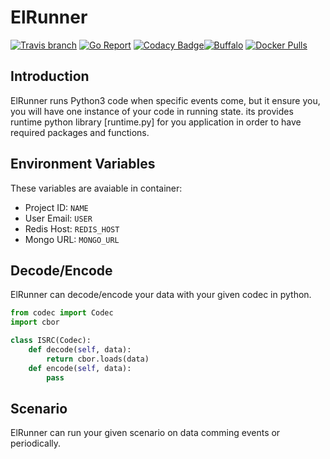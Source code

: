 # ElRunner
[![Travis branch](https://img.shields.io/travis/com/I1820/ElRunner/master.svg?style=flat-square)](https://travis-ci.com/I1820/ElRunner)
[![Go Report](https://goreportcard.com/badge/github.com/I1820/ElRunner?style=flat-square)](https://goreportcard.com/report/github.com/I1820/ElRunner)
[![Codacy Badge](https://api.codacy.com/project/badge/Grade/eada226f7b04403380cb7dc8dd517e5b)](https://www.codacy.com/app/i1820/ElRunner?utm_source=github.com&amp;utm_medium=referral&amp;utm_content=I1820/ElRunner&amp;utm_campaign=Badge_Grade)[![Buffalo](https://img.shields.io/badge/powered%20by-buffalo-blue.svg?style=flat-square)](http://gobuffalo.io)
[![Docker Pulls](https://img.shields.io/docker/pulls/i1820/elrunner.svg?style=flat-square)]()

## Introduction

ElRunner runs Python3 code when specific events come, but it ensure you, you will have one instance of your code in running state.
its provides runtime python library [runtime.py] for you application in order to have required packages and functions.

## Environment Variables

These variables are avaiable in container:

- Project ID: `NAME`
- User Email: `USER`
- Redis Host: `REDIS_HOST`
- Mongo URL: `MONGO_URL`

## Decode/Encode

ElRunner can decode/encode your data with your given codec in python.

```python
from codec import Codec
import cbor

class ISRC(Codec):
    def decode(self, data):
        return cbor.loads(data)
    def encode(self, data):
        pass
```

## Scenario

ElRunner can run your given scenario on data comming events or periodically.

